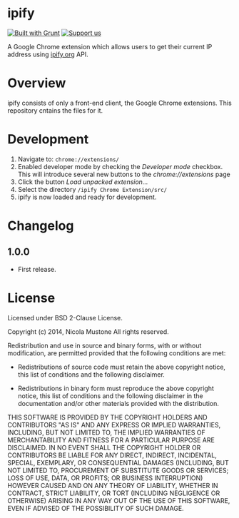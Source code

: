 # ipify

[![Built with Grunt](https://cdn.gruntjs.com/builtwith.png)](http://gruntjs.com/) [![Support us](http://img.shields.io/gittip/SiR-DanieL.svg)](https://www.gittip.com/SiR-DanieL/)

A Google Chrome extension which allows users to get their current IP address using [ipify.org](http://ipify.org) API.

# Overview

ipify consists of only a front-end client, the Google Chrome extensions. This repository cntains the files for it.

# Development

1. Navigate to: `chrome://extensions/`
2. Enabled developer mode by checking the *Developer mode* checkbox. This will introduce several new buttons to the *chrome://extensions* page
3. Click the button *Load unpacked extension...*
4. Select the directory `/ipify Chrome Extension/src/`
5. ipify is now loaded and ready for development.

# Changelog

## 1.0.0
* First release.

# License

Licensed under BSD 2-Clause License.

Copyright (c) 2014, Nicola Mustone
All rights reserved.

Redistribution and use in source and binary forms, with or without
modification, are permitted provided that the following conditions are met:

* Redistributions of source code must retain the above copyright notice, this
  list of conditions and the following disclaimer.

* Redistributions in binary form must reproduce the above copyright notice,
  this list of conditions and the following disclaimer in the documentation
  and/or other materials provided with the distribution.

THIS SOFTWARE IS PROVIDED BY THE COPYRIGHT HOLDERS AND CONTRIBUTORS "AS IS"
AND ANY EXPRESS OR IMPLIED WARRANTIES, INCLUDING, BUT NOT LIMITED TO, THE
IMPLIED WARRANTIES OF MERCHANTABILITY AND FITNESS FOR A PARTICULAR PURPOSE ARE
DISCLAIMED. IN NO EVENT SHALL THE COPYRIGHT HOLDER OR CONTRIBUTORS BE LIABLE
FOR ANY DIRECT, INDIRECT, INCIDENTAL, SPECIAL, EXEMPLARY, OR CONSEQUENTIAL
DAMAGES (INCLUDING, BUT NOT LIMITED TO, PROCUREMENT OF SUBSTITUTE GOODS OR
SERVICES; LOSS OF USE, DATA, OR PROFITS; OR BUSINESS INTERRUPTION) HOWEVER
CAUSED AND ON ANY THEORY OF LIABILITY, WHETHER IN CONTRACT, STRICT LIABILITY,
OR TORT (INCLUDING NEGLIGENCE OR OTHERWISE) ARISING IN ANY WAY OUT OF THE USE
OF THIS SOFTWARE, EVEN IF ADVISED OF THE POSSIBILITY OF SUCH DAMAGE.